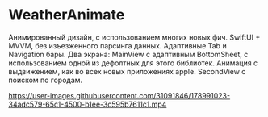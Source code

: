 # WeatherAnimate
Анимированный дизайн, с использованием многих новых фич. 
SwiftUI + MVVM, без изъезженного парсинга данных. 
Адаптивные Tab и Navigation бары.
Два экрана: 
MainView с адаптивным BottomSheet, с использованием одной из дефолтных для этого библиотек.
Анимация с выдвижением, как во всех новых приложениях apple.
SecondView с поиском по городам.

https://user-images.githubusercontent.com/31091846/178991023-34adc579-65c1-4500-b1ee-3c595b7611c1.mp4

